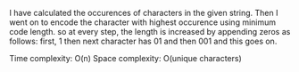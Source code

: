 I have calculated the occurences of characters in the given string. Then I went on to encode the character with highest occurence using minimum code length. so at every step, the length is increased by appending zeros as follows: first, 1 then next character has 01 and then 001 and this goes on.

Time complexity: O(n) 
Space complexity: O(unique characters)